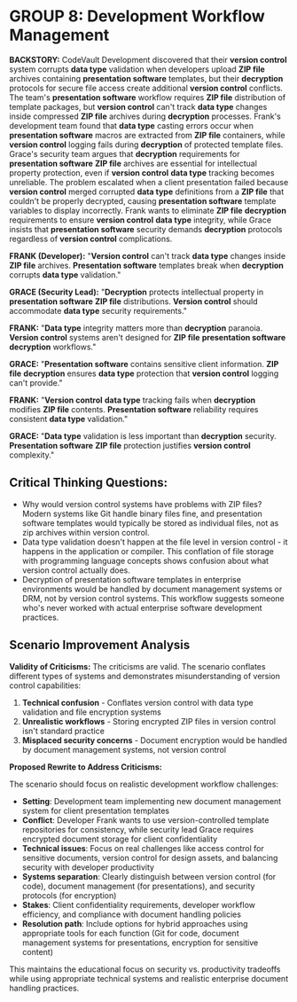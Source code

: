 # GROUP 8: Development Workflow Management

**BACKSTORY:** CodeVault Development discovered that their **version control** system corrupts **data type** validation when developers upload **ZIP file** archives containing **presentation software** templates, but their **decryption** protocols for secure file access create additional **version control** conflicts. The team's **presentation software** workflow requires **ZIP file** distribution of template packages, but **version control** can't track **data type** changes inside compressed **ZIP file** archives during **decryption** processes. Frank's development team found that **data type** casting errors occur when **presentation software** macros are extracted from **ZIP file** containers, while **version control** logging fails during **decryption** of protected template files. Grace's security team argues that **decryption** requirements for **presentation software** **ZIP file** archives are essential for intellectual property protection, even if **version control** **data type** tracking becomes unreliable. The problem escalated when a client presentation failed because **version control** merged corrupted **data type** definitions from a **ZIP file** that couldn't be properly decrypted, causing **presentation software** template variables to display incorrectly. Frank wants to eliminate **ZIP file** **decryption** requirements to ensure **version control** **data type** integrity, while Grace insists that **presentation software** security demands **decryption** protocols regardless of **version control** complications.

**FRANK (Developer):** "**Version control** can't track **data type** changes inside **ZIP file** archives. **Presentation software** templates break when **decryption** corrupts **data type** validation."

**GRACE (Security Lead):** "**Decryption** protects intellectual property in **presentation software** **ZIP file** distributions. **Version control** should accommodate **data type** security requirements."

**FRANK:** "**Data type** integrity matters more than **decryption** paranoia. **Version control** systems aren't designed for **ZIP file** **presentation software** **decryption** workflows."

**GRACE:** "**Presentation software** contains sensitive client information. **ZIP file** **decryption** ensures **data type** protection that **version control** logging can't provide."

**FRANK:** "**Version control** **data type** tracking fails when **decryption** modifies **ZIP file** contents. **Presentation software** reliability requires consistent **data type** validation."

**GRACE:** "**Data type** validation is less important than **decryption** security. **Presentation software** **ZIP file** protection justifies **version control** complexity."

## Critical Thinking Questions:
- Why would version control systems have problems with ZIP files? Modern systems like Git handle binary files fine, and presentation software templates would typically be stored as individual files, not as zip archives within version control.
- Data type validation doesn't happen at the file level in version control - it happens in the application or compiler. This conflation of file storage with programming language concepts shows confusion about what version control actually does.
- Decryption of presentation software templates in enterprise environments would be handled by document management systems or DRM, not by version control systems. This workflow suggests someone who's never worked with actual enterprise software development practices.

## Scenario Improvement Analysis

**Validity of Criticisms:** The criticisms are valid. The scenario conflates different types of systems and demonstrates misunderstanding of version control capabilities:

1. **Technical confusion** - Conflates version control with data type validation and file encryption systems
2. **Unrealistic workflows** - Storing encrypted ZIP files in version control isn't standard practice
3. **Misplaced security concerns** - Document encryption would be handled by document management systems, not version control

**Proposed Rewrite to Address Criticisms:**

The scenario should focus on realistic development workflow challenges:

- **Setting**: Development team implementing new document management system for client presentation templates
- **Conflict**: Developer Frank wants to use version-controlled template repositories for consistency, while security lead Grace requires encrypted document storage for client confidentiality
- **Technical issues**: Focus on real challenges like access control for sensitive documents, version control for design assets, and balancing security with developer productivity
- **Systems separation**: Clearly distinguish between version control (for code), document management (for presentations), and security protocols (for encryption)
- **Stakes**: Client confidentiality requirements, developer workflow efficiency, and compliance with document handling policies
- **Resolution path**: Include options for hybrid approaches using appropriate tools for each function (Git for code, document management systems for presentations, encryption for sensitive content)

This maintains the educational focus on security vs. productivity tradeoffs while using appropriate technical systems and realistic enterprise document handling practices.
